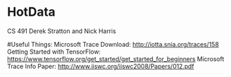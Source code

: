 # HotData

CS 491
Derek Stratton and Nick Harris

#Useful Things:
Microsoft Trace Download: http://iotta.snia.org/traces/158
Getting Started with TensorFlow: https://www.tensorflow.org/get_started/get_started_for_beginners
Microsoft Trace Info Paper: http://www.iiswc.org/iiswc2008/Papers/012.pdf 
